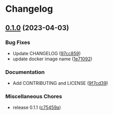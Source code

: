 # Changelog

## [0.1.0](https://github.com/philips-software/SPDXMerge/compare/v0.1...v0.1.0) (2023-04-03)


### Bug Fixes

* Update CHANGELOG ([97cc859](https://github.com/philips-software/SPDXMerge/commit/97cc859e7a3d36a08fd5b665097dd28806c8f639))
* update docker image name ([1e71092](https://github.com/philips-software/SPDXMerge/commit/1e71092b372bc0b558836997809e27eb12c07cfb))


### Documentation

* Add CONTRIBUTING and LICENSE ([9f7cd39](https://github.com/philips-software/SPDXMerge/commit/9f7cd39e5327b2857c00d1f1af8804e205507c7f))


### Miscellaneous Chores

* release 0.1.1 ([c75459a](https://github.com/philips-software/SPDXMerge/commit/c75459a0540f1ad479fe66ad8550fa3037b5d498))
